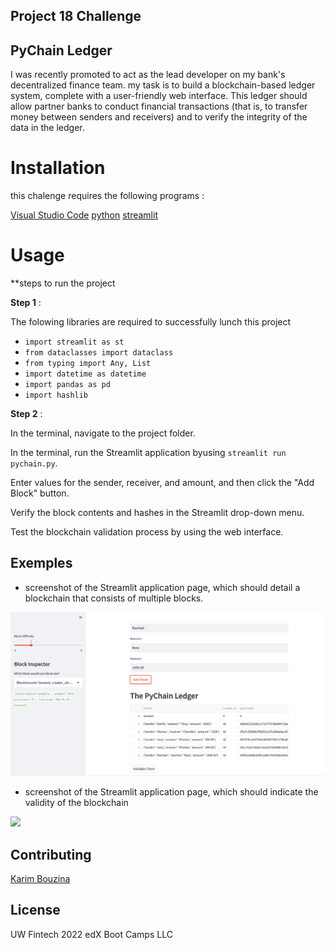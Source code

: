 ## Project 18 Challenge

## PyChain Ledger 

I was recently promoted to act as the lead developer on my bank's decentralized finance team. my task is to build a blockchain-based ledger system, complete with a user-friendly web interface. This ledger should allow partner banks to conduct financial transactions (that is, to transfer money between senders and receivers) and to verify the integrity of the data in the ledger.

# Installation

this chalenge requires the following programs :

[Visual Studio Code](https://code.visualstudio.com/learn/get-started/basics)
[python](https://www.python.org/downloads/)
[streamlit](https://docs.streamlit.io/library/get-started/installation)

# Usage 

**steps to run the project

**Step 1** : 

The folowing libraries are required to successfully lunch this project

- `import streamlit as st`
- `from dataclasses import dataclass`
- `from typing import Any, List`
- `import datetime as datetime`
- `import pandas as pd`
- `import hashlib`

**Step 2** :

In the terminal, navigate to the project folder.

In the terminal, run the Streamlit application byusing `streamlit run pychain.py`.

Enter values for the sender, receiver, and amount, and then click the "Add Block" button.

Verify the block contents and hashes in the Streamlit drop-down menu.

Test the blockchain validation process by using the web interface.


## Exemples

* screenshot of the Streamlit application page, which should detail a blockchain that consists of multiple blocks.

![](https://github.com/karim985/Fintechallenge18/blob/main/images%20/pic1.png)

* screenshot of the Streamlit application page, which should indicate the validity of the blockchain

![](https://github.com/karim985/Fintechallenge18/tree/main/images%20#:~:text=2%20minutes%20ago-,pic2.png,-updating%20ReadMe)

## Contributing 

[Karim Bouzina](https://www.linkedin.com/in/karim-bouzina-574348244/)

## License 

UW Fintech 2022 edX Boot Camps LLC
